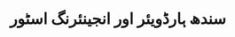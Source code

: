 ---
title: "سندھ ہارڈویئر اور انجینئرنگ اسٹور"
url: /khrchy/sndh-hrddwyy-r-wr-njyny-rng-sttwr/
shop: Eisenwaren
---
